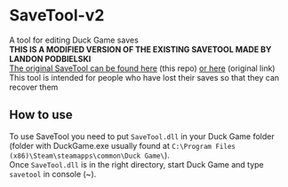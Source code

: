 # SaveTool-v2
A tool for editing Duck Game saves  
**THIS IS A MODIFIED VERSION OF THE EXISTING SAVETOOL MADE BY LANDON PODBIELSKI**  
[The original SaveTool can be found here](SaveTool-Original/) (this repo) [or here](http://www.wonthelp.info/DuckGame_SaveTool.zip) (original link)  
This tool is intended for people who have lost their saves so that they can recover them
## How to use
To use SaveTool you need to put `SaveTool.dll` in your Duck Game folder (folder with DuckGame.exe usually found at `C:\Program Files (x86)\Steam\steamapps\common\Duck Game\`).  
Once `SaveTool.dll` is in the right directory, start Duck Game and type `savetool` in console (~).
